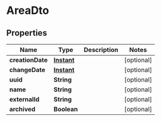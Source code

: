 # AreaDto

## Properties
Name | Type | Description | Notes
------------ | ------------- | ------------- | -------------
**creationDate** | [**Instant**](OffsetDateTime.md) |  |  [optional]
**changeDate** | [**Instant**](OffsetDateTime.md) |  |  [optional]
**uuid** | **String** |  |  [optional]
**name** | **String** |  |  [optional]
**externalId** | **String** |  |  [optional]
**archived** | **Boolean** |  |  [optional]
